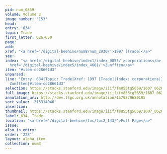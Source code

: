 ```yaml
---
pid: num_0859
volume: Volume 2
image_number: '153'
head:
entry: '634'
topic: Trade
first_letter: 626-650
page:
add:
xref: "<a href='/digital-beehive/num8/num_2930/'>1997 [Trade]</a>"
see:
index: "<a href='/digital-beehive/index1/index_0855/'>corporations</a>|<a href='/digital-beehive/index5/index_4208/'>trade</a>|<a
  href='/digital-beehive/index5/index_4661/'>Zunfften</a>"
item: "#item-cc28661d3"
unparsed:
line: 'Entry: 634|Topic: Trade|Xref: 1997 [Trade]|Index: corporations|Index: trade|Index:
  Zunfften|#item-cc28661d3'
selection: https://stacks.stanford.edu/image/iiif/fm855tg5659/1607_0620/415,4046,2904,957/full/0/default.jpg
full_image: https://stacks.stanford.edu/image/iiif/fm855tg5659/1607_0620/full/full/0/default.jpg
annotation_uri: http://dev.llgc.org.uk/annotation/1579279680195
sort_value: '215314046'
insertion:
thumbnail: https://stacks.stanford.edu/image/iiif/fm855tg5659/1607_0620/415,4046,600,180/250,/0/default.jpg
label: 634. Trade
location: "<a href='/digital-beehive/toc/toc2_143/'>Full Page</a>"
issue:
also_in_entry:
order: '228'
layout: alpha_item
collection: num3
---
```

